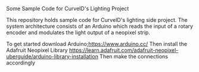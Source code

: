 Some Sample Code for CurveID's Lighting Project

This repository holds sample code for CurveID's lighting side project.  The system architecture consists of an Arduino which reads the input of a rotary encoder and modulates the light output of a neopixel strip.

To get started download Arduino;https://www.arduino.cc/
Then install the Adafruit Neopixel Library https://learn.adafruit.com/adafruit-neopixel-uberguide/arduino-library-installation
Then make the connections accordingly
